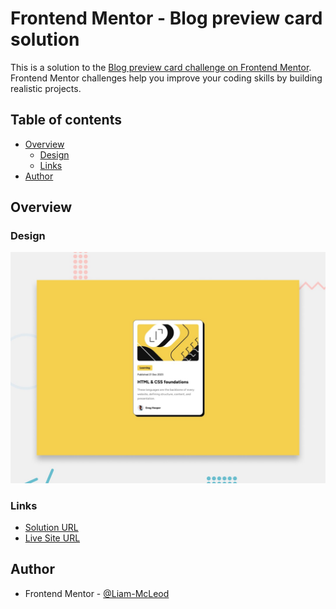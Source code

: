 # Frontend Mentor - Blog preview card solution

This is a solution to the [Blog preview card challenge on Frontend Mentor](https://www.frontendmentor.io/challenges/blog-preview-card-ckPaj01IcS). Frontend Mentor challenges help you improve your coding skills by building realistic projects. 

## Table of contents

- [Overview](#overview)
  - [Design](#design)
  - [Links](#links)
- [Author](#author)

## Overview

### Design

![Design preview for Blog preview card coding challenge](./design/desktop-preview.jpg)

### Links

-  [Solution URL](https://www.frontendmentor.io/solutions/news-homepage-challenge-VN0iTidjW9)
-  [Live Site URL](https://liam-mcleod.github.io/news-homepage-main/)

## Author
- Frontend Mentor - [@Liam-McLeod](https://www.frontendmentor.io/profile/Liam-McLeod)